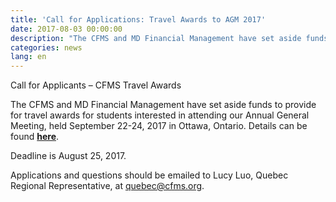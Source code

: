```yaml
---
title: 'Call for Applications: Travel Awards to AGM 2017'
date: 2017-08-03 00:00:00
description: "The CFMS and MD Financial Management have set aside funds to provide for\_travel awards for students interested in attending our Annual General Meeting, held September 22-24, 2017 in Ottawa, Ontario."
categories: news
lang: en
---
```



Call for Applicants – CFMS Travel Awards

The CFMS and MD Financial Management have set aside funds to provide for travel awards for students interested in attending our Annual General Meeting, held September 22-24, 2017 in Ottawa, Ontario. Details can be found [**here**](https://www.cfms.org/resources/md-travel-awards.html).

Deadline is August 25, 2017.

Applications and questions should be emailed to Lucy Luo, Quebec Regional Representative, at [quebec@cfms.org](javascript:void(location.href='mailto:'+String.fromCharCode(113,117,101,98,101,99,64,99,102,109,115,46,111,114,103))).